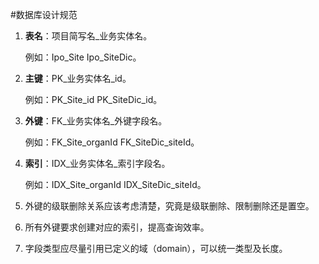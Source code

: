 #数据库设计规范
1.	**表名**：项目简写名_业务实体名。
	
	例如：Ipo_Site Ipo_SiteDic。
2.	**主键**：PK_业务实体名_id。
	
	例如：PK_Site_id PK_SiteDic_id。
3.	**外键**：FK_业务实体名_外键字段名。
	
	例如：FK_Site_organId FK_SiteDic_siteId。
4.	**索引**：IDX_业务实体名_索引字段名。
	
	例如：IDX_Site_organId IDX_SiteDic_siteId。
5.	外键的级联删除关系应该考虑清楚，究竟是级联删除、限制删除还是置空。
6.	所有外键要求创建对应的索引，提高查询效率。
7.	字段类型应尽量引用已定义的域（domain），可以统一类型及长度。